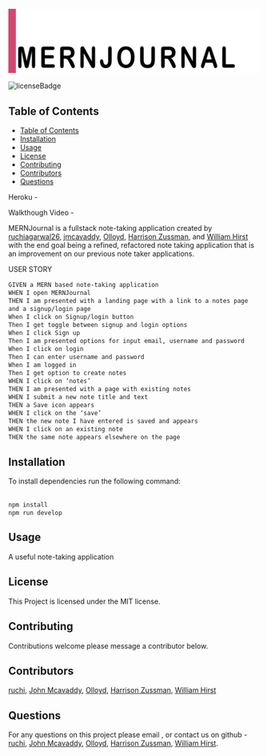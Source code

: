 ![Application Logo](./assets/MERNJournal-1.png)

![licenseBadge](https://img.shields.io/badge/License-MIT-red)

## Table of Contents

- [Table of Contents](#table-of-contents)
- [Installation](#installation)
- [Usage](#usage)
- [License](#license)
- [Contributing](#contributing)
- [Contributors](#contributors)
- [Questions](#questions)


Heroku -

Walkthough Video -

MERNJournal is a fullstack note-taking application created by [ruchiagarwal26](https://github.com/ruchiagarwal26), [jmcavaddy](https://github.com/jmcavaddy), [Olloyd](https://github.com/Olloyd321),  [Harrison Zussman](https://github.com/HarrisonZussman), and [William Hirst](https://github.com/FreeWill201) with the end goal being a refined, refactored note taking application that is an improvement on our previous note taker applications.

USER STORY 
```
GIVEN a MERN based note-taking application
WHEN I open MERNJournal 
THEN I am presented with a landing page with a link to a notes page and a signup/login page
When I click on Signup/login button
Then I get toggle between signup and login options
When I click Sign up
Then I am presented options for input email, username and password
When I click on login
Then I can enter username and password
When I am logged in
Then I get option to create notes
WHEN I click on ‘notes’
THEN I am presented with a page with existing notes 
WHEN I submit a new note title and text
THEN a Save icon appears 
WHEN I click on the ‘save’
THEN the new note I have entered is saved and appears 
WHEN I click on an existing note
THEN the same note appears elsewhere on the page
```


## Installation 

To install dependencies run the following command: 

```

npm install
npm run develop

```

## Usage 

A useful note-taking application 

## License 
  
This Project is licensed under the MIT license.

## Contributing

Contributions welcome please message a contributor below.

## Contributors

[ruchi](https://github.com/ruchiagarwal26), [John Mcavaddy](https://github.com/jmcavaddy), [Olloyd](https://github.com/Olloyd321), [Harrison Zussman](https://github.com/HarrisonZussman), [William Hirst](https://github.com/FreeWill201)

<!-- 
## Tests
To perform tests run the following command: 
```
npm test
```
-->

## Questions

For any questions on this project please email , or contact us on github - [ruchi](https://github.com/ruchiagarwal26), [John Mcavaddy](https://github.com/jmcavaddy), [Olloyd](https://github.com/Olloyd321), [Harrison Zussman](https://github.com/HarrisonZussman), [William Hirst](https://github.com/FreeWill201).
